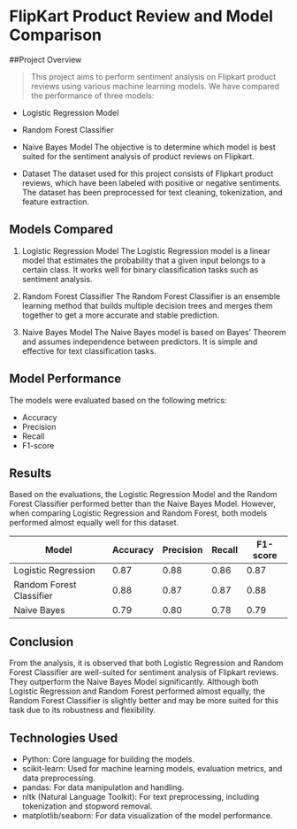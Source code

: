 # FlipKart Product Review and Model Comparison

##Project Overview
> This project aims to perform sentiment analysis on Flipkart product reviews using various machine learning models. We have compared the performance of three models:

- Logistic Regression Model
- Random Forest Classifier
- Naive Bayes Model
The objective is to determine which model is best suited for the sentiment analysis of product reviews on Flipkart.

- Dataset
The dataset used for this project consists of Flipkart product reviews, which have been labeled with positive or negative sentiments. The dataset has been preprocessed for text cleaning, tokenization, and feature extraction.

## Models Compared
1. Logistic Regression Model
The Logistic Regression model is a linear model that estimates the probability that a given input belongs to a certain class. It works well for binary classification tasks such as sentiment analysis.

2. Random Forest Classifier
The Random Forest Classifier is an ensemble learning method that builds multiple decision trees and merges them together to get a more accurate and stable prediction.

3. Naive Bayes Model
The Naive Bayes model is based on Bayes’ Theorem and assumes independence between predictors. It is simple and effective for text classification tasks.

## Model Performance
The models were evaluated based on the following metrics:

- Accuracy
- Precision
- Recall
- F1-score

## Results
Based on the evaluations, the Logistic Regression Model and the Random Forest Classifier performed better than the Naive Bayes Model. However, when comparing Logistic Regression and Random Forest, both models performed almost equally well for this dataset.

| Model                   | Accuracy | Precision | Recall | F1-score |
|--------------------------|----------|-----------|--------|----------|
| Logistic Regression       | 0.87     | 0.88      | 0.86   | 0.87     |
| Random Forest Classifier  | 0.88     | 0.87      | 0.87   | 0.88     |
| Naive Bayes               | 0.79     | 0.80      | 0.78   | 0.79     |

## Conclusion
From the analysis, it is observed that both Logistic Regression and Random Forest Classifier are well-suited for sentiment analysis of Flipkart reviews. They outperform the Naive Bayes Model significantly. Although both Logistic Regression and Random Forest performed almost equally, the Random Forest Classifier is slightly better and may be more suited for this task due to its robustness and flexibility.

## Technologies Used
- Python: Core language for building the models.
- scikit-learn: Used for machine learning models, evaluation metrics, and data preprocessing.
- pandas: For data manipulation and handling.
- nltk (Natural Language Toolkit): For text preprocessing, including tokenization and stopword removal.
- matplotlib/seaborn: For data visualization of the model performance.
